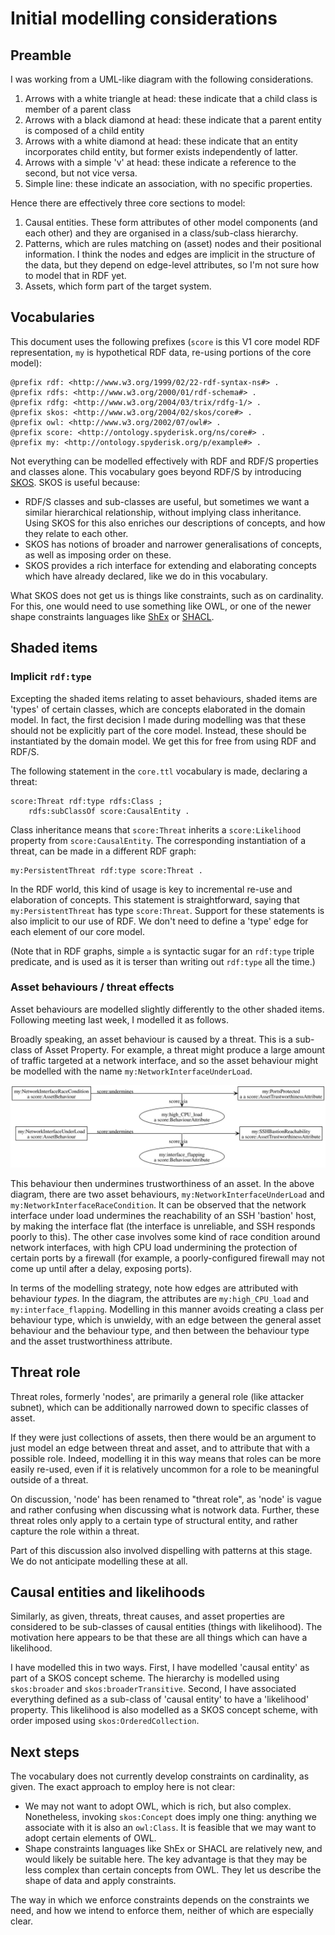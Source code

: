 # Initial modelling considerations

## Preamble

I was working from a UML-like diagram with the following considerations.
1. Arrows with a white triangle at head: these indicate that a child class is member of a parent class
2. Arrows with a black diamond at head: these indicate that a parent entity is composed of a child entity
3. Arrows with a white diamond at head: these indicate that an entity incorporates child entity, but former exists independently of latter.
4. Arrows with a simple 'v' at head: these indicate a reference to the second, but not vice versa.
5. Simple line: these indicate an association, with no specific properties.

Hence there are effectively three core sections to model:
1. Causal entities. These form attributes of other model components (and each other) and they are organised in a class/sub-class hierarchy.
2. Patterns, which are rules matching on (asset) nodes and their positional information. I think the nodes and edges are implicit in the structure of the data, but they depend on edge-level attributes, so I'm not sure how to model that in RDF yet.
3. Assets, which form part of the target system.

## Vocabularies

This document uses the following prefixes (`score` is this V1 core model RDF representation, `my` is hypothetical RDF data, re-using portions of the core model):
```turtle
@prefix rdf: <http://www.w3.org/1999/02/22-rdf-syntax-ns#> .
@prefix rdfs: <http://www.w3.org/2000/01/rdf-schema#> .
@prefix rdfg: <http://www.w3.org/2004/03/trix/rdfg-1/> .
@prefix skos: <http://www.w3.org/2004/02/skos/core#> .
@prefix owl: <http://www.w3.org/2002/07/owl#> .
@prefix score: <http://ontology.spyderisk.org/ns/core#> .
@prefix my: <http://ontology.spyderisk.org/p/example#> .
```

Not everything can be modelled effectively with RDF and RDF/S properties and classes alone. This vocabulary goes beyond RDF/S by introducing [SKOS](https://www.w3.org/2004/02/skos/). SKOS is useful because:
- RDF/S classes and sub-classes are useful, but sometimes we want a similar hierarchical relationship, without implying class inheritance. Using SKOS for this also enriches our descriptions of concepts, and how they relate to each other.
- SKOS has notions of broader and narrower generalisations of concepts, as well as imposing order on these.
- SKOS provides a rich interface for extending and elaborating concepts which have already declared, like we do in this vocabulary.

What SKOS does not get us is things like constraints, such as on cardinality. For this, one would need to use something like OWL, or one of the newer shape constraints languages like [ShEx](https://shex.io/) or [SHACL](https://www.w3.org/TR/shacl/).

## Shaded items

### Implicit `rdf:type`

Excepting the shaded items relating to asset behaviours, shaded items are 'types' of certain classes, which are concepts elaborated in the domain model. In fact, the first decision I made during modelling was that these should not be explicitly part of the core model. Instead, these should be instantiated by the domain model. We get this for free from using RDF and RDF/S.

The following statement in the `core.ttl` vocabulary is made, declaring a threat:
```turtle
score:Threat rdf:type rdfs:Class ;
    rdfs:subClassOf score:CausalEntity .
```
Class inheritance means that `score:Threat` inherits a `score:Likelihood` property from `score:CausalEntity`. The corresponding instantiation of a threat, can be made in a different RDF graph:
```turtle
my:PersistentThreat rdf:type score:Threat .
```
In the RDF world, this kind of usage is key to incremental re-use and elaboration of concepts. This statement is straightforward, saying that `my:PersistentThreat` has type `score:Threat`. Support for these statements is also implicit to our use of RDF. We don't need to define a 'type' edge for each element of our core model. 

(Note that in RDF graphs, simple `a` is syntactic sugar for an `rdf:type` triple predicate, and is used as it is terser than writing out `rdf:type` all the time.)

### Asset behaviours / threat effects

Asset behaviours are modelled slightly differently to the other shaded items. Following meeting last week, I modelled it as follows.

Broadly speaking, an asset behaviour is caused by a threat. This is a sub-class of Asset Property. For example, a threat might produce a large amount of traffic targeted at a network interface, and so the asset behaviour might be modelled with the name `my:NetworkInterfaceUnderLoad`.

![behaviour-attrs](https://raw.githubusercontent.com/Spyderisk/ontopublish/main/ontology/attrs-singleton.svg)

This behaviour then undermines trustworthiness of an asset. In the above diagram, there are two asset behaviours, `my:NetworkInterfaceUnderLoad` and `my:NetworkInterfaceRaceCondition`. It can be observed that the network interface under load undermines the reachability of an SSH 'bastion' host, by making the interface flat (the interface is unreliable, and SSH responds poorly to this). The other case involves some kind of race condition around network interfaces, with high CPU load undermining the protection of certain ports by a firewall (for example, a poorly-configured firewall may not come up until after a delay, exposing ports).

In terms of the modelling strategy, note how edges are attributed with behaviour *types*. In the diagram, the attributes are `my:high_CPU_load` and `my:interface_flapping`. Modelling in this manner avoids creating a class per behaviour type, which is unwieldy, with an edge between the general asset behaviour and the behaviour type, and then between the behaviour type and the asset trustworthiness attribute.

## Threat role
    
Threat roles, formerly 'nodes', are primarily a general role (like attacker subnet), which can be additionally narrowed down to specific classes of asset.

If they were just collections of assets, then there would be an argument to just model an edge between threat and asset, and to attribute that with a possible role. Indeed, modelling it in this way means that roles can be more easily re-used, even if it is relatively uncommon for a role to be meaningful outside of a threat.

On discussion, 'node' has been renamed to "threat role", as 'node' is vague and rather confusing when discussing what is notwork data. Further, these threat roles only apply to a certain type of structural entity, and rather capture the role within a threat.

Part of this discussion also involved dispelling with patterns at this stage. We do not anticipate modelling these at all.

## Causal entities and likelihoods

Similarly, as given, threats, threat causes, and asset properties are considered to be sub-classes of causal entities (things with likelihood). The motivation here appears to be that these are all things which can have a likelihood.

I have modelled this in two ways. First, I have modelled 'causal entity' as part of a SKOS concept scheme. The hierarchy is modelled using `skos:broader` and `skos:broaderTransitive`. Second, I have associated everything defined as a sub-class of 'causal entity' to have a 'likelihood' property. This likelihood is also modelled as a SKOS concept scheme, with order imposed using `skos:OrderedCollection`.

## Next steps

The vocabulary does not currently develop constraints on cardinality, as given. The exact approach to employ here is not clear:
- We may not want to adopt OWL, which is rich, but also complex. Nonetheless, invoking `skos:Concept` does imply one thing: anything we associate with it is also an `owl:Class`. It is feasible that we may want to adopt certain elements of OWL.
- Shape constraints languages like ShEx or SHACL are relatively new, and would likely be suitable here. The key advantage is that they may be less complex than certain concepts from OWL. They let us describe the shape of data and apply constraints.

The way in which we enforce constraints depends on the constraints we need, and how we intend to enforce them, neither of which are especially clear.
